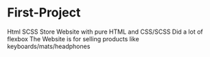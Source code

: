 # First-Project
Html SCSS Store
Website with pure HTML and CSS/SCSS
Did a lot of flexbox
The Website is for selling products like keyboards/mats/headphones

